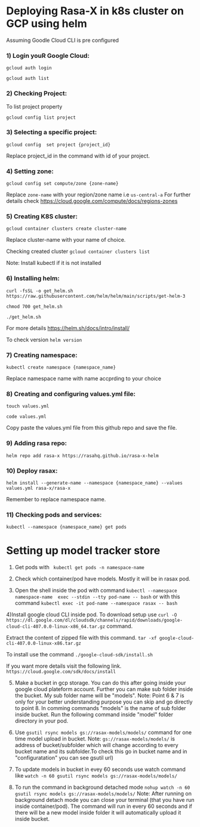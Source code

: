 # Deploying Rasa-X in k8s cluster on GCP using helm
Assuming Goodle Cloud CLI is pre configured
### 1) Login youR Google Cloud:
`gcloud auth login`

`gcloud auth list`
### 2) Checking Project:
To list project property

`gcloud config list project`
### 3) Selecting a specific project:
`gcloud config  set project {project_id}`

Replace project_id in the command with id of your project.
### 4) Setting zone:
`gcloud config set compute/zone {zone-name}`

Replace `zone-name` with your region/zone name i.e `us-central-a`
For further details check https://cloud.google.com/compute/docs/regions-zones
### 5) Creating K8S cluster:
`gcloud container clusters create cluster-name`

Replace cluster-name with your name of choice.
  
Checking created cluster
`gcloud container clusters list`

Note: Install kubectl if it is not installed
### 6) Installing helm:
`curl -fsSL -o get_helm.sh https://raw.githubusercontent.com/helm/helm/main/scripts/get-helm-3`

`chmod 700 get_helm.sh`

`./get_helm.sh`

For more details https://helm.sh/docs/intro/install/
  
To check version
`helm version`
### 7) Creating namespace:
`kubectl create namespace {namespace_name}`

Replace namespace name with name accprding to your choice
### 8) Creating and configuring values.yml file:
`touch values.yml`

`code values.yml`

Copy paste the values.yml file from this github repo and save the file.
### 9) Adding rasa repo:
`helm repo add rasa-x https://rasahq.github.io/rasa-x-helm`
### 10) Deploy rasax:
`helm install --generate-name --namespace {namespace_name} --values values.yml rasa-x/rasa-x`

Remember to replace namespace name.
### 11) Checking pods and services:
`kubectl --namespace {namespace_name} get pods`
   
 # Setting up model tracker store

1) Get pods with ` kubectl get pods -n namespace-name`

2) Check which container/pod have models. Mostly it will be in rasax pod.

3) Open the shell inside the pod with command `kubectl --namespace namespace-name  exec --stdin --tty pod-name -- bash`
or with this command `kubectl exec -it pod-name --namespace rasax -- bash`

4)Install google cloud CLI inside pod. To download setup use `curl -O https://dl.google.com/dl/cloudsdk/channels/rapid/downloads/google-cloud-cli-407.0.0-linux-x86_64.tar.gz` command.

Extract the content of zipped file with this command.
`tar -xf google-cloud-cli-407.0.0-linux-x86.tar.gz`

To install use the command `./google-cloud-sdk/install.sh`

If you want more details visit the following link.
`https://cloud.google.com/sdk/docs/install`


5) Make a bucket in gcp storage. You can do this after going inside your google cloud plateform account. Further you can make sub folder inside the bucket. My sub folder name will be "models". 
Note: Point 6 & 7 is only for your better understanding purpose you can skip and go directly to point 8. In comming commands "models" is the name of sub folder inside bucket. Run the following command inside "model" folder directory in your pod.

6) Use `gsutil rsync models gs://rasax-models/models/` command for one time model upload in bucket.
Note: `gs://rasax-models/models/` is address of bucket/subfolder which will change according to every bucket name and its subfolder.To check this go in bucket name and in "configuratation" you can see gsutil url)

7) To update models in bucket  in evey 60 seconds use watch command like `watch -n 60 gsutil rsync models gs://rasax-models/models/`

8) To run the command in background detached mode `nohup watch -n 60 gsutil rsync models gs://rasax-models/models/`
Note: After running on background detach mode you can close your terminal (that you have run inside container/pod). The command will run in every 60 seconds and if there will be a new model inside folder it will automatically upload it inside bucket. 

  
